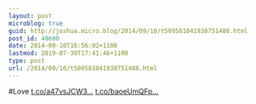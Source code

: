 ```yaml
---
layout: post
microblog: true
guid: http://joshua.micro.blog/2014/09/10/t509581041938751488.html
post_id: 40600
date: 2014-09-10T16:56:02+1100
lastmod: 2019-07-30T17:41:46+1100
type: post
url: /2014/09/10/t509581041938751488.html
---
```

#Love [t.co/a47vsJCW3...](http://t.co/a47vsJCW3l) [t.co/baoeUmQFp...](http://t.co/baoeUmQFpb)
